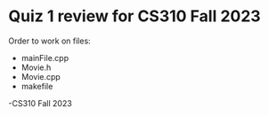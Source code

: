 <h1> Quiz 1 review for CS310 Fall 2023 </h1>

Order to work on files:

<ul>
  <li>mainFile.cpp</li>
  <li>Movie.h</li>
  <li>Movie.cpp</li>
  <li>makefile</li>
</ul>

-CS310 Fall 2023
